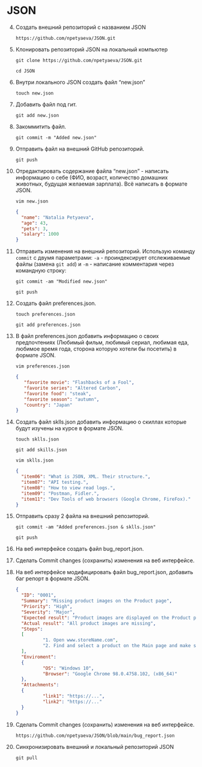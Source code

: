 # JSON

4. Создать внешний репозиторий c названием JSON

    `https://github.com/npetyaeva/JSON.git`

5. Клонировать репозиторий JSON на локальный компьютер

    `git clone https://github.com/npetyaeva/JSON.git` 
    
    `cd JSON`

6. Внутри локального JSON создать файл “new.json”

    `touch new.json`

7. Добавить файл под гит.

    `git add new.json`

8. Закоммитить файл.

    `git commit -m "Added new.json"`

9. Отправить файл на внешний GitHub репозиторий.
    
   `git push`
10. Отредактировать содержание файла “new.json” - написать информацию о себе (ФИО, возраст, количество домашних животных, будущая желаемая зарплата). Всё написать в формате JSON.

       `vim new.json`
       ```json
       { 
         "name": "Natalia Petyaeva",
         "age": 43,
         "pets": 3,
         "salary": 1000
       }
       ```
11. Отправить изменения на внешний репозиторий. Использую команду `commit` с двумя параметрами: `-а` - проиндексирует отслеживаемые файлы (замена `git add`) и `-m` - написание комментария через командную строку:

       `git commit -am "Modified new.json"`
       
       `git push`
12. Создать файл preferences.json.

       `touch preferences.json`
       
       `git add preferences.json`
13. В файл preferences.json добавить информацию о своих предпочтениях (Любимый фильм, любимый сериал, любимая еда, любимое время года, сторона которую хотели бы посетить) в формате JSON.

       `vim preferences.json`
       
       ```json
       { 
          "favorite movie": "Flashbacks of a Fool",
          "favorite series": "Altered Carbon",
          "favorite food": "steak",
          "favorite season": "autumn",
          "country": "Japan"
       }
       ```
14. Создать файл sklls.json добавить информацию о скиллах которые будут изучены на курсе в формате JSON.

    `touch sklls.json`
    
    `git add skills.json`

    `vim sklls.json`
    ```json
    { 
      "item06": "What is JSON, XML. Their structure.",
      "item07": "API testing.",
      "item08": "How to view read logs.",
      "item09": "Postman, Fidler.",
      "item11": "Dev Tools of web browsers (Google Chrome, FireFox)."
    }
    ```
15. Отправить сразу 2 файла на внешний репозиторий.

    `git commit -am "Added preferences.json & sklls.json"`

     `git push`
16. На веб интерфейсе создать файл bug_report.json.
17. Сделать Commit changes (сохранить) изменения на веб интерфейсе.
18. На веб интерфейсе модифицировать файл bug_report.json, добавить баг репорт в формате JSON.

    ```json
    {
      "ID": "0001",
      "Summary": "Missing product images on the Product page",
      "Priority": "High",
      "Severity": "Major",
      "Еxpected result": "Product images are displayed on the Product page",
      "Actual result": "All product images are missing",
      "Steps": 
      [
              "1. Open www.storeName.com",
              "2. Find and select a product on the Main page and make sure that the Product page has loaded"                     
      ],
      "Enviroment":
      {
              "OS": "Windows 10",
              "Browser": "Google Chrome 98.0.4758.102, (x86_64)"
      },
      "Attachments": 
      {
              "link1": "https://...",
              "link2": "https://..."
      }
    }
    ```
20. Сделать Commit changes (сохранить) изменения на веб интерфейсе.

       `https://github.com/npetyaeva/JSON/blob/main/bug_report.json`
   
20. Синхронизировать внешний и локальный репозиторий JSON

    `git pull`
